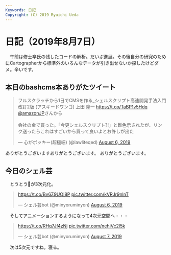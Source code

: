 ```yaml
---
Keywords: 日記
Copyright: (C) 2019 Ryuichi Ueda
---
```


# 日記（2019年8月7日）

　午前は修士卒氏の残したコードの解析。だいぶ進展。その後自分の研究のためにCartographerから標準外のいろんなデータが引き出せないか探したけどダメ。辛いです。

## 本日のbashcms本ありがたツイート

<blockquote class="twitter-tweet" data-partner="tweetdeck"><p lang="ja" dir="ltr">フルスクラッチから1日でCMSを作る_シェルスクリプト高速開発手法入門 改訂2版 (アスキードワンゴ)   上田 隆一 <a href="https://t.co/TaBP1v5Hdq">https://t.co/TaBP1v5Hdq</a> <a href="https://twitter.com/AmazonJP?ref_src=twsrc%5Etfw">@amazonJP</a>さんから<br><br>会社の金で買った。「今更シェルスクリプト?!」と難色示されたが、リンク送ったらこれはすごいから買って良いよとお許しが出た</p>&mdash; 心がポッキー(超極細) (@lawliteqed) <a href="https://twitter.com/lawliteqed/status/1158691262020538368?ref_src=twsrc%5Etfw">August 6, 2019</a></blockquote>
<script async src="https://platform.twitter.com/widgets.js" charset="utf-8"></script>

ありがとうございますありがとうございます。
ありがとうございます。


## 今日のシェル芸

　とうとう💩が3次元化。

<blockquote class="twitter-tweet" data-partner="tweetdeck"><p lang="und" dir="ltr"><a href="https://t.co/Bv6Z9UOI8P">https://t.co/Bv6Z9UOI8P</a> <a href="https://t.co/kVRJr9nlnT">pic.twitter.com/kVRJr9nlnT</a></p>&mdash; シェル芸bot (@minyoruminyon) <a href="https://twitter.com/minyoruminyon/status/1158873482987356160?ref_src=twsrc%5Etfw">August 6, 2019</a></blockquote>
<script async src="https://platform.twitter.com/widgets.js" charset="utf-8"></script>

　そしてアニメーションするようになって4次元空間へ・・・


<blockquote class="twitter-tweet" data-partner="tweetdeck"><p lang="und" dir="ltr"><a href="https://t.co/RHq7Jf4zNj">https://t.co/RHq7Jf4zNj</a> <a href="https://t.co/nehIVc2l5k">pic.twitter.com/nehIVc2l5k</a></p>&mdash; シェル芸bot (@minyoruminyon) <a href="https://twitter.com/minyoruminyon/status/1158909251386933248?ref_src=twsrc%5Etfw">August 7, 2019</a></blockquote>
<script async src="https://platform.twitter.com/widgets.js" charset="utf-8"></script>


　次は5次元ですね。寝る。
